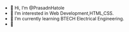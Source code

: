 - 👋 Hi, I’m @PrasadnHatole
- 👀 I’m interested in Web Development,HTML,CSS. 
- 🌱 I’m currently learning BTECH Electrical Engineering.
- 💞️ 

<!---
PrasadnHatole/PrasadnHatole is a ✨ special ✨ repository because its `README.md` (this file) appears on your GitHub profile.
You can click the Preview link to take a look at your changes.
--->
